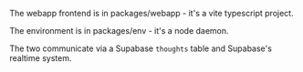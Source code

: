 The webapp frontend is in packages/webapp - it's a vite typescript project.

The environment is in packages/env - it's a node daemon.

The two communicate via a Supabase `thoughts` table and Supabase's realtime system.
